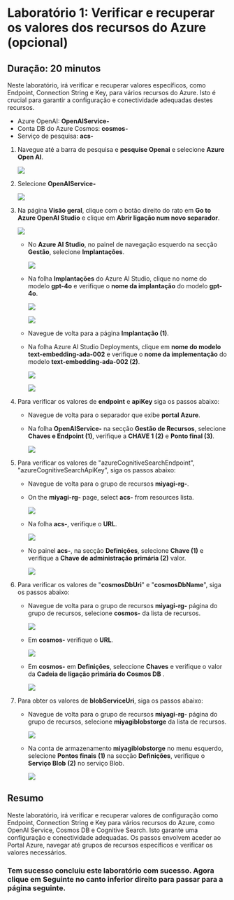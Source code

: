 # Laboratório 1: Verificar e recuperar os valores dos recursos do Azure (opcional)

## Duração: 20 minutos

Neste laboratório, irá verificar e recuperar valores específicos, como Endpoint, Connection String e Key, para vários recursos do Azure. Isto é crucial para garantir a configuração e conectividade adequadas destes recursos.

 - Azure OpenAI: **OpenAIService-<inject key="DeploymentID" enableCopy="false"/>**
 - Conta DB do Azure Cosmos: **cosmos-<inject key="DeploymentID" enableCopy="false"/>**
 - Serviço de pesquisa: **acs-<inject key="DeploymentID" enableCopy="false"/>**

1. Navegue até a barra de pesquisa e **pesquise Openai** e selecione **Azure Open AI**.

      ![](../Media/813.png)

1. Selecione **OpenAIService-<inject key="DeploymentID" enableCopy="false"/>**

      ![](../Media/814.png)

1. Na página **Visão geral**, clique com o botão direito do rato em **Go to Azure OpenAI Studio** e clique em **Abrir ligação num novo separador**.

      ![](../Media/815.png)

    - No **Azure AI Studio**, no painel de navegação esquerdo na secção **Gestão**, selecione **Implantações**.

      ![](../Media/816.png)

    - Na folha **Implantações** do Azure AI Studio, clique no nome do modelo **gpt-4o** e verifique o **nome da implantação** do modelo **gpt-4o**.

      ![](../Media/817.png)

      ![](../Media/818.png)

    - Navegue de volta para a página **Implantação (1)**.

    - Na folha Azure AI Studio Deployments, clique em **nome do modelo text-embedding-ada-002** e verifique o **nome da implementação** do modelo **text-embedding-ada-002 (2)**.

      ![](../Media/819.png)

      ![](../Media/820.png)

1. Para verificar os valores de **endpoint** e **apiKey** siga os passos abaixo:

    - Navegue de volta para o separador que exibe **portal Azure**.

    - Na folha **OpenAIService-<inject key="DeploymentID" enableCopy="false"/>** na secção **Gestão de Recursos**, selecione **Chaves e Endpoint (1)**, verifique a **CHAVE 1 (2)** e **Ponto final (3)**.

      ![](../Media/821.png)

1. Para verificar os valores de "azureCognitiveSearchEndpoint", "azureCognitiveSearchApiKey", siga os passos abaixo:

    - Navegue de volta para o grupo de recursos **miyagi-rg-<inject key="DeploymentID" enableCopy="false"/>**.

    - On the **miyagi-rg-<inject key="DeploymentID" enableCopy="false"/>** page, select **acs-<inject key="DeploymentID" enableCopy="false"/>** from resources lista.

      ![](../Media/822.png)

    - Na folha **acs-<inject key="DeploymentID" enableCopy="false"/>**, verifique o **URL**.

      ![](../Media/824.png)

    - No painel **acs-<inject key="DeploymentID" enableCopy="false"/>**, na secção **Definições**, selecione **Chave (1)** e verifique a **Chave de administração primária (2)** valor.

      ![](../Media/825.png)

1. Para verificar os valores de "**cosmosDbUri**" e "**cosmosDbName**", siga os passos abaixo:

    - Navegue de volta para o grupo de recursos **miyagi-rg-<inject key="DeploymentID" enableCopy="false"/>** página do grupo de recursos, selecione **cosmos-<inject key="DeploymentID" enableCopy= "false"/>** da lista de recursos.

      ![](../Media/826.png)

    - Em **cosmos-<inject key="DeploymentID" enableCopy="false"/>** verifique o **URL**.

      ![](../Media/827.png)

    - Em **cosmos-<inject key="DeploymentID" enableCopy="false"/>** em **Definições**, seleccione **Chaves** e verifique o valor da **Cadeia de ligação primária do Cosmos DB** .

      ![](../Media/828.png)

1. Para obter os valores de **blobServiceUri**, siga os passos abaixo:

    - Navegue de volta para o grupo de recursos **miyagi-rg-<inject key="DeploymentID" enableCopy="false"/>** página do grupo de recursos, selecione **miyagiblobstorge<inject key="DeploymentID" enableCopy=" false"/>** da lista de recursos.

      ![](../Media/829.png)

    - Na conta de armazenamento **miyagiblobstorge<inject key="DeploymentID" enableCopy="false"/>** no menu esquerdo, selecione **Pontos finais** **(1)** na secção **Definições**, verifique o **Serviço Blob** **(2)** no serviço Blob.

      ![](../Media/830.png)

## Resumo
Neste laboratório, irá verificar e recuperar valores de configuração como Endpoint, Connection String e Key para vários recursos do Azure, como OpenAI Service, Cosmos DB e Cognitive Search. Isto garante uma configuração e conectividade adequadas. Os passos envolvem aceder ao Portal Azure, navegar até grupos de recursos específicos e verificar os valores necessários.

### Tem sucesso concluiu este laboratório com sucesso. Agora clique em **Seguinte** no canto inferior direito para passar para a página seguinte.

